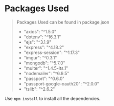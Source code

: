 # Packages Used

> Packages Used can be found in package.json
> 
> - "axios": "^1.5.0"
> - "dotenv": "^16.3.1"
> - "ejs": "^3.1.9"
> - "express": "^4.18.2"
> - "express-session": "^1.17.3"
> - "imgur": "^0.3.1"
> - "mongodb": "^5.7.0"
> - "multer": "^1.4.5-lts.1"
> - "nodemailer": "^6.9.5"
> - "passport": "^0.6.0"
> - "passport-google-oauth20": "^2.0.0"
> - "tslib": "^2.6.2"

Use `npm install` to install all the dependencies.